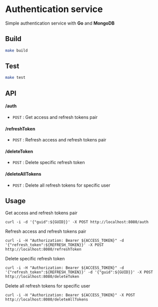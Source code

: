 # Authentication service
Simple authentication service with **Go** and **MongoDB**

## Build

```bash
make build
```
## Test

```bash
make test
```

## API

#### /auth
* `POST` : Get access and refresh tokens pair

#### /refreshToken
* `POST` : Refresh access and refresh tokens pair

#### /deleteToken
* `POST` : Delete specific refresh token

#### /deleteAllTokens
* `POST` : Delete all refresh tokens for specific user

## Usage
Get access and refresh tokens pair

    curl -i -d '{"guid":${GUID}}' -X POST http://localhost:8080/auth

Refresh access and refresh tokens pair

    curl -i -H "Authorization: Bearer ${ACCESS_TOKEN}" -d '{"refresh_token":${REFRESH_TOKEN}}' -X POST http://localhost:8080/refreshToken

Delete specific refresh token

    curl -i -H "Authorization: Bearer ${ACCESS_TOKEN}" -d '{"refresh_token":${REFRESH_TOKEN}}' -d '{"guid":${GUID}}' -X POST http://localhost:8080/deleteToken

Delete all refresh tokens for specific user

    curl -i -H "Authorization: Bearer ${ACCESS_TOKEN}" -X POST http://localhost:8080/deleteAllTokens